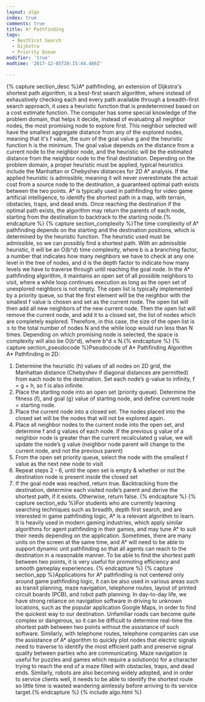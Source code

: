 ```yaml
---
layout: algo
index: true
comments: true
title: A* Pathfinding
tags:
  - BestFirst Search
  - Dijkstra
  - Priority Queue
modifier: 'true'
modtime: '2017-12-05T20:15:44.466Z'

---
```

{% capture section_desc %}A* pathfinding, an extension of Dijkstra's shortest path algorithm, is a best-first search algorithm, where instead of exhaustively checking each and every path available through a breadth-first search approach, it uses a heuristic function that is predetermined based on a cost estimate function. The computer has some special knowledge of the problem domain, that helps it decide, instead of evaluating all neighbor nodes, the most promising node to explore first. This neighbor selected will have the smallest aggregate distance from any of the explored nodes, meaning that it's f value, the sum of the goal value g and the heuristic function h is the minimum. The goal value depends on the distance from a current node to the neighbor node, and the heuristic will be the estimated distance from the neighbor node to the final destination. Depending on the problem domain, a proper heuristic must be applied, typical heuristics include the Manhattan or Chebyshev distances for 2D A* analysis. If the applied heuristic is admissible, meaning it will never overestimate the actual cost from a source node to the destination, a guaranteed optimal path exists between the two points. A* is typically used in pathfinding for video game artificial intelligence, to identify the shortest path in a map, with terrain, obstacles, traps, and dead ends. Once reaching the destination if the optimal path exists, the algorithm may return the parents of each node, starting from the destination to backtrack to the starting node.{% endcapture %}
{% capture section_complexity %}The time complexity of A* pathfinding depends on the starting and the destination positions, which is determined by the heuristic function. The heuristic used must be admissible, so we can possibly find a shortest path. With an admissible heuristic, it will be an O(b^d) time complexity, where b is a branching factor, a number that indicates how many neighbors we have to check at any one level in the tree of nodes, and d is the depth factor to indicate how many levels we have to traverse through until reaching the goal node. In the A* pathfinding algorithm, it maintains an open set of all possible neighbors to visit, where a while loop continues execution as long as the open set of unexplored neighbors is not empty. The open list is typically implemented by a priority queue, so that the first element will be the neighbor with the smallest f value is chosen and set as the current node. The open list will then add all new neighbors of the new current node. Then the open list will remove the current node, and add it to a closed set, the list of nodes which are completely explored. Therefore, in this case, the size of the open list is ≤ to the total number of nodes N and the while loop would run less than N times. Depending on which promising node is selected, the space is complexity will also be O(b^d), where b^d ≤ N.{% endcapture %}
{% capture section_pseudocode %}Pseudocode of A* Pathfinding Algorithm
A* Pathfinding in 2D:
1.	Determine the heuristic (h) values of all nodes on 2D grid, the Manhattan distance (Chebyshev if diagonal distances are permitted) from each node to the destination. Set each node’s g-value to infinity, f = g + h, so f is also infinite.
2.	Place the starting node into an open set (priority queue). Determine the fitness (f), and goal (g) value of starting node, and define current node = starting node.
3.	Place the current node into a closed set. The nodes placed into the closed set will be the nodes that will not be explored again. 
4.	Place all neighbor nodes to the current node into the open set, and determine f and g values of each node. If the previous g value of a neighbor node is greater than the current recalculated g value, we will update the node’s g value (neighbor node parent will change to the current node, and not the previous parent)
5.	From the open set priority queue, select the node with the smallest f value as the next new node to visit
6.	Repeat steps 2 - 6, until the open set is empty & whether or not the destination node is present inside the closed set
7.	If the goal node was reached, return true. Backtracking from the destination, determine each visited node’s parent and derive the shortest path, if it exists. Otherwise, return false.
{% endcapture %}
{% capture section_edu %}For students who are currently learning searching techniques such as breadth, depth first search, and are interested in game pathfinding logic, A* is a relevant algorithm to learn. It is heavily used in modern gaming industries, which apply similar algorithms for agent pathfinding in their games, and may tune A* to suit their needs depending on the application. Sometimes, there are many units on the screen at the same time, and A* will need to be able to support dynamic unit pathfinding so that all agents can reach to the destination in a reasonable manner. To be able to find the shortest path between two points, it is very useful for promoting efficiency and smooth gameplay experiences. {% endcapture %}
{% capture section_app %}Applications for A* pathfinding is not centered only around game pathfinding logic, it can be also used in various areas such as transit planning, maze navigation, telephone routes, layout of printed circuit boards (PCB), and robot path planning. In day-to-day life, we have strong reliance on navigation software in driving to unknown locations, such as the popular application Google Maps, in order to find the quickest way to our destination. Unfamiliar roads can become quite complex or dangerous, so it can be difficult to determine real-time the shortest path between two points without the assistance of such software. Similarly, with telephone routes, telephone companies can use the assistance of A* algorithm to quickly plot nodes that electric signals need to traverse to identify the most efficient path and preserve signal quality between parties who are communicating. Maze navigation is useful for puzzles and games which require a solution(s) for a character trying to reach the end of a maze filled with obstacles, traps, and dead ends. Similarly, robots are also becoming widely adopted, and in order to service clients well, it needs to be able to identify the shortest route so little time is wasted wandering aimlessly before arriving to its service target.{% endcapture %}
{% include algo.html %}